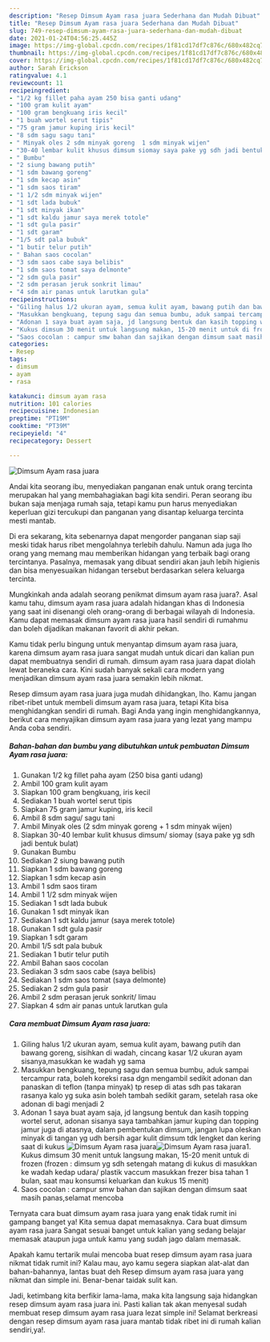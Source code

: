 ```yaml
---
description: "Resep Dimsum Ayam rasa juara Sederhana dan Mudah Dibuat"
title: "Resep Dimsum Ayam rasa juara Sederhana dan Mudah Dibuat"
slug: 749-resep-dimsum-ayam-rasa-juara-sederhana-dan-mudah-dibuat
date: 2021-01-24T04:56:25.445Z
image: https://img-global.cpcdn.com/recipes/1f81cd17df7c876c/680x482cq70/dimsum-ayam-rasa-juara-foto-resep-utama.jpg
thumbnail: https://img-global.cpcdn.com/recipes/1f81cd17df7c876c/680x482cq70/dimsum-ayam-rasa-juara-foto-resep-utama.jpg
cover: https://img-global.cpcdn.com/recipes/1f81cd17df7c876c/680x482cq70/dimsum-ayam-rasa-juara-foto-resep-utama.jpg
author: Sarah Erickson
ratingvalue: 4.1
reviewcount: 11
recipeingredient:
- "1/2 kg fillet paha ayam 250 bisa ganti udang"
- "100 gram kulit ayam"
- "100 gram bengkuang iris kecil"
- "1 buah wortel serut tipis"
- "75 gram jamur kuping iris kecil"
- "8 sdm sagu sagu tani"
- " Minyak oles 2 sdm minyak goreng  1 sdm minyak wijen"
- "30-40 lembar kulit khusus dimsum siomay saya pake yg sdh jadi bentuk bulat"
- " Bumbu"
- "2 siung bawang putih"
- "1 sdm bawang goreng"
- "1 sdm kecap asin"
- "1 sdm saos tiram"
- "1 1/2 sdm minyak wijen"
- "1 sdt lada bubuk"
- "1 sdt minyak ikan"
- "1 sdt kaldu jamur saya merek totole"
- "1 sdt gula pasir"
- "1 sdt garam"
- "1/5 sdt pala bubuk"
- "1 butir telur putih"
- " Bahan saos cocolan"
- "3 sdm saos cabe saya belibis"
- "1 sdm saos tomat saya delmonte"
- "2 sdm gula pasir"
- "2 sdm perasan jeruk sonkrit limau"
- "4 sdm air panas untuk larutkan gula"
recipeinstructions:
- "Giling halus 1/2 ukuran ayam, semua kulit ayam, bawang putih dan bawang goreng, sisihkan di wadah, cincang kasar 1/2 ukuran ayam sisanya,masukkan ke wadah yg sama"
- "Masukkan bengkuang, tepung sagu dan semua bumbu, aduk sampai tercampur rata, boleh koreksi rasa dgn mengambil sedikit adonan dan panaskan di teflon (tanpa minyak) tp resep di atas sdh pas takaran rasanya kalo yg suka asin boleh tambah sedikit garam, setelah rasa oke adonan di bagi menjadi 2"
- "Adonan 1 saya buat ayam saja, jd langsung bentuk dan kasih topping wortel serut, adonan sisanya saya tambahkan jamur kuping dan topping jamur juga di atasnya, dalam pembentukan dimsum, jangan lupa oleskan minyak di tangan yg udh bersih agar kulit dimsum tdk lengket dan kering saat di kukus"
- "Kukus dimsum 30 menit untuk langsung makan, 15-20 menit untuk di frozen (frozen : dimsum yg sdh setengah matang di kukus di masukkan ke wadah kedap udara/ plastik vaccum masukkan frezer bisa tahan 1 bulan, saat mau konsumsi keluarkan dan kukus 15 menit)"
- "Saos cocolan : campur smw bahan dan sajikan dengan dimsum saat masih panas,selamat mencoba"
categories:
- Resep
tags:
- dimsum
- ayam
- rasa

katakunci: dimsum ayam rasa 
nutrition: 101 calories
recipecuisine: Indonesian
preptime: "PT19M"
cooktime: "PT39M"
recipeyield: "4"
recipecategory: Dessert

---
```



![Dimsum Ayam rasa juara](https://img-global.cpcdn.com/recipes/1f81cd17df7c876c/680x482cq70/dimsum-ayam-rasa-juara-foto-resep-utama.jpg)

Andai kita seorang ibu, menyediakan panganan enak untuk orang tercinta merupakan hal yang membahagiakan bagi kita sendiri. Peran seorang ibu bukan saja menjaga rumah saja, tetapi kamu pun harus menyediakan keperluan gizi tercukupi dan panganan yang disantap keluarga tercinta mesti mantab.

Di era  sekarang, kita sebenarnya dapat mengorder panganan siap saji meski tidak harus ribet mengolahnya terlebih dahulu. Namun ada juga lho orang yang memang mau memberikan hidangan yang terbaik bagi orang tercintanya. Pasalnya, memasak yang dibuat sendiri akan jauh lebih higienis dan bisa menyesuaikan hidangan tersebut berdasarkan selera keluarga tercinta. 



Mungkinkah anda adalah seorang penikmat dimsum ayam rasa juara?. Asal kamu tahu, dimsum ayam rasa juara adalah hidangan khas di Indonesia yang saat ini disenangi oleh orang-orang di berbagai wilayah di Indonesia. Kamu dapat memasak dimsum ayam rasa juara hasil sendiri di rumahmu dan boleh dijadikan makanan favorit di akhir pekan.

Kamu tidak perlu bingung untuk menyantap dimsum ayam rasa juara, karena dimsum ayam rasa juara sangat mudah untuk dicari dan kalian pun dapat membuatnya sendiri di rumah. dimsum ayam rasa juara dapat diolah lewat beraneka cara. Kini sudah banyak sekali cara modern yang menjadikan dimsum ayam rasa juara semakin lebih nikmat.

Resep dimsum ayam rasa juara juga mudah dihidangkan, lho. Kamu jangan ribet-ribet untuk membeli dimsum ayam rasa juara, tetapi Kita bisa menghidangkan sendiri di rumah. Bagi Anda yang ingin menghidangkannya, berikut cara menyajikan dimsum ayam rasa juara yang lezat yang mampu Anda coba sendiri.

<!--inarticleads1-->

##### Bahan-bahan dan bumbu yang dibutuhkan untuk pembuatan Dimsum Ayam rasa juara:

1. Gunakan 1/2 kg fillet paha ayam (250 bisa ganti udang)
1. Ambil 100 gram kulit ayam
1. Siapkan 100 gram bengkuang, iris kecil
1. Sediakan 1 buah wortel serut tipis
1. Siapkan 75 gram jamur kuping, iris kecil
1. Ambil 8 sdm sagu/ sagu tani
1. Ambil  Minyak oles (2 sdm minyak goreng + 1 sdm minyak wijen)
1. Siapkan 30-40 lembar kulit khusus dimsum/ siomay (saya pake yg sdh jadi bentuk bulat)
1. Gunakan  Bumbu
1. Sediakan 2 siung bawang putih
1. Siapkan 1 sdm bawang goreng
1. Siapkan 1 sdm kecap asin
1. Ambil 1 sdm saos tiram
1. Ambil 1 1/2 sdm minyak wijen
1. Sediakan 1 sdt lada bubuk
1. Gunakan 1 sdt minyak ikan
1. Sediakan 1 sdt kaldu jamur (saya merek totole)
1. Gunakan 1 sdt gula pasir
1. Siapkan 1 sdt garam
1. Ambil 1/5 sdt pala bubuk
1. Sediakan 1 butir telur putih
1. Ambil  Bahan saos cocolan
1. Sediakan 3 sdm saos cabe (saya belibis)
1. Sediakan 1 sdm saos tomat (saya delmonte)
1. Sediakan 2 sdm gula pasir
1. Ambil 2 sdm perasan jeruk sonkrit/ limau
1. Siapkan 4 sdm air panas untuk larutkan gula




<!--inarticleads2-->

##### Cara membuat Dimsum Ayam rasa juara:

1. Giling halus 1/2 ukuran ayam, semua kulit ayam, bawang putih dan bawang goreng, sisihkan di wadah, cincang kasar 1/2 ukuran ayam sisanya,masukkan ke wadah yg sama
1. Masukkan bengkuang, tepung sagu dan semua bumbu, aduk sampai tercampur rata, boleh koreksi rasa dgn mengambil sedikit adonan dan panaskan di teflon (tanpa minyak) tp resep di atas sdh pas takaran rasanya kalo yg suka asin boleh tambah sedikit garam, setelah rasa oke adonan di bagi menjadi 2
1. Adonan 1 saya buat ayam saja, jd langsung bentuk dan kasih topping wortel serut, adonan sisanya saya tambahkan jamur kuping dan topping jamur juga di atasnya, dalam pembentukan dimsum, jangan lupa oleskan minyak di tangan yg udh bersih agar kulit dimsum tdk lengket dan kering saat di kukus
<img src="//assets-global.cpcdn.com/assets/icons/button_play-2c75c40dde080a61004c1f40b05d8f140eaff45d7e9e6481dc71c63d2e7c4909.png" alt="Dimsum Ayam rasa juara"><img src="//assets-global.cpcdn.com/assets/icons/button_play-2c75c40dde080a61004c1f40b05d8f140eaff45d7e9e6481dc71c63d2e7c4909.png" alt="Dimsum Ayam rasa juara">1. Kukus dimsum 30 menit untuk langsung makan, 15-20 menit untuk di frozen (frozen : dimsum yg sdh setengah matang di kukus di masukkan ke wadah kedap udara/ plastik vaccum masukkan frezer bisa tahan 1 bulan, saat mau konsumsi keluarkan dan kukus 15 menit)
1. Saos cocolan : campur smw bahan dan sajikan dengan dimsum saat masih panas,selamat mencoba




Ternyata cara buat dimsum ayam rasa juara yang enak tidak rumit ini gampang banget ya! Kita semua dapat memasaknya. Cara buat dimsum ayam rasa juara Sangat sesuai banget untuk kalian yang sedang belajar memasak ataupun juga untuk kamu yang sudah jago dalam memasak.

Apakah kamu tertarik mulai mencoba buat resep dimsum ayam rasa juara nikmat tidak rumit ini? Kalau mau, ayo kamu segera siapkan alat-alat dan bahan-bahannya, lantas buat deh Resep dimsum ayam rasa juara yang nikmat dan simple ini. Benar-benar taidak sulit kan. 

Jadi, ketimbang kita berfikir lama-lama, maka kita langsung saja hidangkan resep dimsum ayam rasa juara ini. Pasti kalian tak akan menyesal sudah membuat resep dimsum ayam rasa juara lezat simple ini! Selamat berkreasi dengan resep dimsum ayam rasa juara mantab tidak ribet ini di rumah kalian sendiri,ya!.

